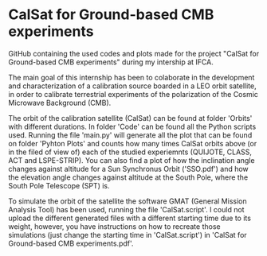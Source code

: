 # CalSat for Ground-based CMB experiments
GitHub containing the used codes and plots made for the project "CalSat for Ground-based CMB experiments" during my intership at IFCA.

The main goal of this internship has been to colaborate in the development and characterization of a calibration source boarded in a LEO orbit satellite, in order to calibrate terrestrial experiments of the polarization of the Cosmic Microwave Background (CMB).

The orbit of the calibration satellite (CalSat) can be found at folder 'Orbits' with different durations. In folder 'Code' can be found all the Python scripts used. Running the file 'main.py' will generate all the plot that can be found on folder 'Pyhton Plots' and counts how many times CalSat orbits above (or in the filed of view of) each of the studied experiemnts (QUIJOTE, CLASS, ACT and LSPE-STRIP). You can also find a plot of how the inclination angle changes against altitude for a Sun Synchronus Orbit ('SSO.pdf') and how the elevation angle changes against altitude at the South Pole, where the South Pole Telescope (SPT) is. 

To simulate the orbit of the satellite the software GMAT (General Mission Analysis Tool) has been used, running the file 'CalSat.script'. I could not upload the different generated files with a different starting time due to its weight, however, you have instructions on how to recreate those simulations (just change the starting time in 'CalSat.script') in 'CalSat for Ground-based CMB experiments.pdf'.
